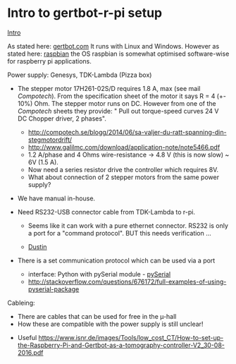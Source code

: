 Intro to gertbot-r-pi setup
===========================

[Intro](https://www.rs-online.com/designspark/an-introduction-to-the-gertbot)

As stated here: [gertbot.com](https://www.gertbot.com/) It runs with Linux and Windows. However as stated here: [raspbian](http://www.raspbian.org/) the OS raspbian is somewhat optimised software-wise for raspberry pi applications.

Power supply: Genesys, TDK-Lambda (Pizza box)

*   The stepper motor 17H261-02S/D requires 1.8 A, max (see mail _Compotech_). From the specification sheet of the motor it says R = 4 (+- 10%) Ohm. The stepper motor runs on DC. However from one of the _Compotech_ sheets they provide: " Pull out torque-speed curves 24 V DC Chopper driver, 2 phases". 

	* <http://compotech.se/blogg/2014/06/sa-valjer-du-ratt-spanning-din-stegmotordrift/>
	* <http://www.galilmc.com/download/application-note/note5466.pdf>
	* 1.2 A/phase and 4 Ohms wire-resistance -> 4.8 V (this is now slow) ~ 6V (1.5 A).
	* Now need a series resistor drive the controller which requires 8V.
	* What about connection of 2 stepper motors from the same power supply?

-   We have manual in-house.
-   Need RS232-USB connector cable from TDK-Lambda to r-pi.

	- Seems like it can work with a pure ethernet connector. RS232 is only a port for a "command protocol". BUT this needs verification ...

    -   [Dustin](https://www.dustinhome.se/product/5010778662/adapter?ssel=false&utm_campaign=pricerunner&utm_source=pricerunner.se&utm_medium=pricecompare&utm_content=5637146061)
-   There is a set communication protocol which can be used via a port

    -   interface: Python with pySerial module - [pySerial](http://www.varesano.net/blog/fabio/serial%20rs232%20connections%20python)
    * <http://stackoverflow.com/questions/676172/full-examples-of-using-pyserial-package>

Cableing:

-   There are cables that can be used for free in the µ-hall
-   How these are compatible with the power supply is still unclear!


* Useful <https://www.isnr.de/images/Tools/low_cost_CT/How-to-set-up-the-Raspberry-Pi-and-Gertbot-as-a-tomography-controller-V2_30-08-2016.pdf>
